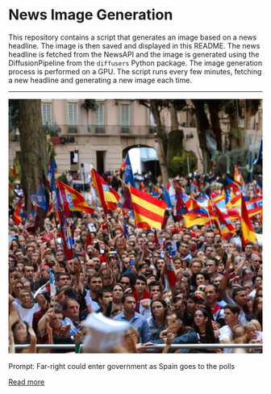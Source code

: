 # News Image Generation
This repository contains a script that generates an image based on a news headline. The image is then saved and displayed in this README.
The news headline is fetched from the NewsAPI and the image is generated using the DiffusionPipeline from the `diffusers` Python package. The image generation process is performed on a GPU.
The script runs every few minutes, fetching a new headline and generating a new image each time.

---

![Generated Image](image.png)

Prompt: Far-right could enter government as Spain goes to the polls

[Read more](https://www.cnn.com/2023/07/23/europe/spain-election-voting-pedro-sanchez-pp-vox/index.html)